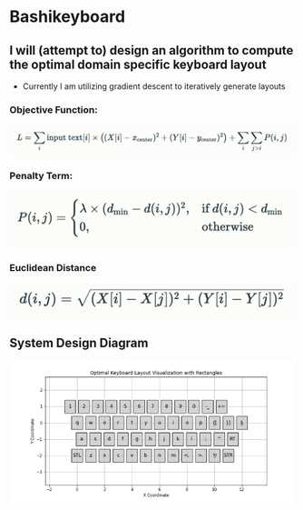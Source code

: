 # Bashikeyboard
## I will (attempt to) design an algorithm to compute the optimal domain specific keyboard layout
- Currently I am utilizing gradient descent to iteratively generate layouts

### Objective Function:
![image](./assets/objective_function.png)
### Penalty Term:
![image](./assets/penalty_term.png)
### Euclidean Distance
![image](./assets/euclidean_distance.png)

## System Design Diagram
![image](./assets/QWERTY_layout.png)
